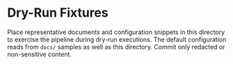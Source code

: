 # Dry-Run Fixtures

Place representative documents and configuration snippets in this directory to
exercise the pipeline during dry-run executions. The default configuration reads
from `docs/` samples as well as this directory. Commit only redacted or
non-sensitive content.
